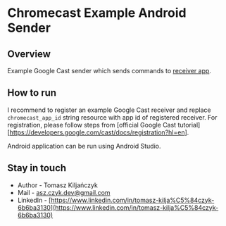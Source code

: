 # Chromecast Example Android Sender
## Overview
Example Google Cast sender which sends commands to [receiver app](https://github.com/Gunock/Chromecast-Example-Android-Sender).

## How to run
I recommend to register an example Google Cast receiver and replace `chromecast_app_id` string resource with app id of registered receiver.
For registration, please follow steps from [official Google Cast tutorial][https://developers.google.com/cast/docs/registration?hl=en].

Android application can be run using Android Studio.

## Stay in touch
- Author - Tomasz Kiljańczyk
- Mail - [asz.czyk.dev@gmail.com](mailto:asz.czyk.dev@gmail.com)
- LinkedIn - [https://www.linkedin.com/in/tomasz-kilja%C5%84czyk-6b6ba3130](https://www.linkedin.com/in/tomasz-kilja%C5%84czyk-6b6ba3130)
